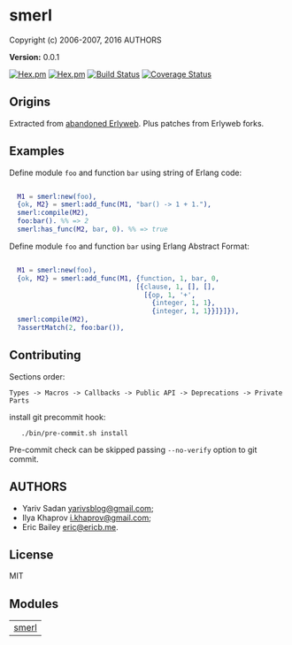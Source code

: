 

# smerl #

Copyright (c) 2006-2007, 2016 AUTHORS

__Version:__ 0.0.1

[![Hex.pm](https://img.shields.io/hexpm/v/smerl.svg?maxAge=2592000?style=plastic)](https://hex.pm/packages/smerl)
[![Hex.pm](https://img.shields.io/hexpm/dt/smerl.svg?maxAge=2592000)](https://hex.pm/packages/smerl)
[![Build Status](https://travis-ci.org/deadtrickster/smerl.svg?branch=version-3)](https://travis-ci.org/deadtrickster/smerl)
[![Coverage Status](https://coveralls.io/repos/github/deadtrickster/smerl/badge.svg?branch=master)](https://coveralls.io/github/deadtrickster/smerl?branch=master)

## Origins

Extracted from [abandoned Erlyweb](https://github.com/yariv/erlyweb).
Plus patches from Erlyweb forks.

## Examples

Define module `foo` and function `bar` using string of Erlang code:

```erlang

  M1 = smerl:new(foo),
  {ok, M2} = smerl:add_func(M1, "bar() -> 1 + 1."),
  smerl:compile(M2),
  foo:bar(). %% => 2
  smerl:has_func(M2, bar, 0). %% => true

```

Define module `foo` and function `bar` using Erlang Abstract Format:

```erlang

  M1 = smerl:new(foo),
  {ok, M2} = smerl:add_func(M1, {function, 1, bar, 0,
                                [{clause, 1, [], [],
                                  [{op, 1, '+',
                                    {integer, 1, 1},
                                    {integer, 1, 1}}]}]}),
  smerl:compile(M2),
  ?assertMatch(2, foo:bar()),

```

## Contributing

Sections order:

`Types -> Macros -> Callbacks -> Public API -> Deprecations -> Private Parts`

install git precommit hook:

```
   ./bin/pre-commit.sh install
```

Pre-commit check can be skipped passing `--no-verify` option to git commit.

## AUTHORS

- Yariv Sadan yarivsblog@gmail.com;
- Ilya Khaprov i.khaprov@gmail.com;
- Eric Bailey eric@ericb.me.

## License

MIT


## Modules ##


<table width="100%" border="0" summary="list of modules">
<tr><td><a href="https://github.com/deadtrickster/smerl/blob/master/doc/smerl.md" class="module">smerl</a></td></tr></table>

